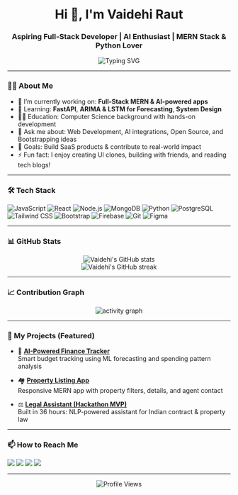 <h1 align="center">Hi 👋, I'm Vaidehi Raut</h1>
<h3 align="center">Aspiring Full-Stack Developer | AI Enthusiast | MERN Stack & Python Lover</h3>

<p align="center">
  <img src="https://readme-typing-svg.demolab.com?font=Fira+Code&size=22&pause=1000&center=true&vCenter=true&width=435&lines=Building+cool+projects+with+MERN+%26+AI;Lover+of+clean+code+and+UI/UX;Always+learning+something+new" alt="Typing SVG" />
</p>

---

### 👩‍💻 About Me

- 🔭 I’m currently working on: **Full-Stack MERN & AI-powered apps**
- 🌱 Learning: **FastAPI**, **ARIMA & LSTM for Forecasting**, **System Design**
- 👨‍🎓 Education: Computer Science background with hands-on development
- 💬 Ask me about: Web Development, AI integrations, Open Source, and Bootstrapping ideas
- 🧠 Goals: Build SaaS products & contribute to real-world impact
- ⚡ Fun fact: I enjoy creating UI clones, building with friends, and reading tech blogs!

---

### 🛠 Tech Stack

![JavaScript](https://img.shields.io/badge/-JavaScript-black?style=flat-square&logo=javascript)
![React](https://img.shields.io/badge/-React-black?style=flat-square&logo=react)
![Node.js](https://img.shields.io/badge/-Node.js-black?style=flat-square&logo=node.js)
![MongoDB](https://img.shields.io/badge/-MongoDB-black?style=flat-square&logo=mongodb)
![Python](https://img.shields.io/badge/-Python-black?style=flat-square&logo=python)
![PostgreSQL](https://img.shields.io/badge/-PostgreSQL-black?style=flat-square&logo=postgresql)
![Tailwind CSS](https://img.shields.io/badge/-TailwindCSS-black?style=flat-square&logo=tailwind-css)
![Bootstrap](https://img.shields.io/badge/-Bootstrap-black?style=flat-square&logo=bootstrap)
![Firebase](https://img.shields.io/badge/-Firebase-black?style=flat-square&logo=firebase)
![Git](https://img.shields.io/badge/-Git-black?style=flat-square&logo=git)
![Figma](https://img.shields.io/badge/-Figma-black?style=flat-square&logo=figma)

---

### 📊 GitHub Stats

<p align="center">
  <img src="https://github-readme-stats.vercel.app/api?username=vaidehiraut&show_icons=true&theme=github_dark&hide_title=true" alt="Vaidehi's GitHub stats" />
  <br/>
  <img src="https://github-readme-streak-stats.herokuapp.com/?user=vaidehiraut&theme=github-dark-blue" alt="Vaidehi's GitHub streak" />
</p>

---

### 📈 Contribution Graph

<p align="center">
  <img src="https://github-readme-activity-graph.vercel.app/graph?username=vaidehiraut&theme=github-compact" alt="activity graph" />
</p>

---

### 🧩 My Projects (Featured)

- 💸 **[AI-Powered Finance Tracker](https://github.com/vaidehiraut/ai-finance-tracker)**  
  Smart budget tracking using ML forecasting and spending pattern analysis

- 🏘️ **[Property Listing App](https://github.com/vaidehiraut/property-listing)**  
  Responsive MERN app with property filters, details, and agent contact

- ⚖️ **[Legal Assistant (Hackathon MVP)](https://github.com/vaidehiraut/legal-assistant-india)**  
  Built in 36 hours: NLP-powered assistant for Indian contract & property law

---

### 📫 How to Reach Me

<p>
  <a href="mailto:vaidehi@example.com"><img src="https://img.shields.io/badge/-Email-black?style=flat-square&logo=gmail"></a>
  <a href="https://www.linkedin.com/in/vaidehiraut/"><img src="https://img.shields.io/badge/-LinkedIn-black?style=flat-square&logo=linkedin"></a>
  <a href="https://twitter.com/vaidehi_dev"><img src="https://img.shields.io/badge/-Twitter-black?style=flat-square&logo=twitter"></a>
  <a href="https://vaidehiraut.dev"><img src="https://img.shields.io/badge/-Portfolio-black?style=flat-square&logo=vercel"></a>
</p>

---

<p align="center">
  <img src="https://komarev.com/ghpvc/?username=vaidehiraut&style=flat-square&color=blue" alt="Profile Views" />
</p>
